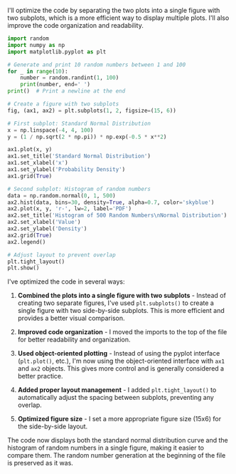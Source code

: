 I'll optimize the code by separating the two plots into a single figure with two subplots, which is a more efficient way to display multiple plots. I'll also improve the code organization and readability.


```python:random_numbers/main.py
import random
import numpy as np
import matplotlib.pyplot as plt

# Generate and print 10 random numbers between 1 and 100
for _ in range(10):
    number = random.randint(1, 100)
    print(number, end=' ')
print()  # Print a newline at the end

# Create a figure with two subplots
fig, (ax1, ax2) = plt.subplots(1, 2, figsize=(15, 6))

# First subplot: Standard Normal Distribution
x = np.linspace(-4, 4, 100)
y = (1 / np.sqrt(2 * np.pi)) * np.exp(-0.5 * x**2)

ax1.plot(x, y)
ax1.set_title('Standard Normal Distribution')
ax1.set_xlabel('x')
ax1.set_ylabel('Probability Density')
ax1.grid(True)

# Second subplot: Histogram of random numbers
data = np.random.normal(0, 1, 500)
ax2.hist(data, bins=30, density=True, alpha=0.7, color='skyblue')
ax2.plot(x, y, 'r-', lw=2, label='PDF')
ax2.set_title('Histogram of 500 Random Numbers\nNormal Distribution')
ax2.set_xlabel('Value')
ax2.set_ylabel('Density')
ax2.grid(True)
ax2.legend()

# Adjust layout to prevent overlap
plt.tight_layout()
plt.show()
```
I've optimized the code in several ways:

1. **Combined the plots into a single figure with two subplots** - Instead of creating two separate figures, I've used `plt.subplots()` to create a single figure with two side-by-side subplots. This is more efficient and provides a better visual comparison.

2. **Improved code organization** - I moved the imports to the top of the file for better readability and organization.

3. **Used object-oriented plotting** - Instead of using the pyplot interface (`plt.plot()`, etc.), I'm now using the object-oriented interface with `ax1` and `ax2` objects. This gives more control and is generally considered a better practice.

4. **Added proper layout management** - I added `plt.tight_layout()` to automatically adjust the spacing between subplots, preventing any overlap.

5. **Optimized figure size** - I set a more appropriate figure size (15x6) for the side-by-side layout.

The code now displays both the standard normal distribution curve and the histogram of random numbers in a single figure, making it easier to compare them. The random number generation at the beginning of the file is preserved as it was.

